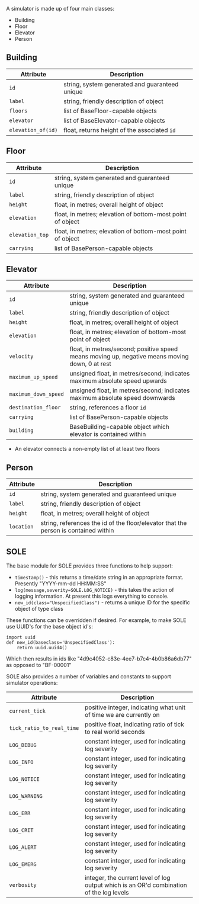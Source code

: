 A simulator is made up of four main classes:

* Building
* Floor
* Elevator
* Person

## Building

| Attribute | Description |
| --------- | ----------- |
| ``id`` | string, system generated and guaranteed unique |
| ``label`` | string, friendly description of object |
| ``floors`` | list of BaseFloor-capable objects |
| ``elevator`` | list of BaseElevator-capable objects |
| ``elevation_of(id)`` | float, returns height of the associated `id` |

## Floor

| Attribute | Description |
| --------- | ----------- |
| ``id`` | string, system generated and guaranteed unique |
| ``label`` | string, friendly description of object |
| ``height`` | float, in metres; overall height of object |
| ``elevation`` | float, in metres; elevation of bottom-most point of object |
| ``elevation_top`` | float, in metres; elevation of bottom-most point of object |
| ``carrying`` | list of BasePerson-capable objects |

## Elevator

| Attribute | Description |
| --------- | ----------- |
| ``id`` | string, system generated and guaranteed unique |
| ``label`` | string, friendly description of object |
| ``height`` | float, in metres; overall height of object |
| ``elevation`` | float, in metres; elevation of bottom-most point of object |
| ``velocity`` | float, in metres/second; positive speed means moving up, negative means moving down, 0 at rest |
| ``maximum_up_speed`` | unsigned float, in metres/second; indicates maximum absolute speed upwards |
| ``maximum_down_speed`` | unsigned float, in metres/second; indicates maximum absolute speed downwards |
| ``destination_floor`` | string, references a floor ``id`` |
| ``carrying`` | list of BasePerson-capable objects |
| ``building`` | BaseBuilding-capable object which elevator is contained within |

* An elevator connects a non-empty list of at least two floors

## Person

| Attribute | Description |
| --------- | ----------- |
| ``id`` | string, system generated and guaranteed unique |
| ``label`` | string, friendly description of object |
| ``height`` | float, in metres; overall height of object |
| ``location`` | string, references the id of the floor/elevator that the person is contained within |

## SOLE

The base module for SOLE provides three functions to help support:

* ``timestamp()`` - this returns a time/date string in an appropriate format. Presently "YYYY-mm-dd HH:MM:SS"
* ``log(message,severity=SOLE.LOG_NOTICE)`` - this takes the action of logging information. At present this logs everything to console.
* ``new_id(class="UnspecifiedClass")`` - returns a unique ID for the specific object of type class

These functions can be overridden if desired. For example, to make SOLE use UUID's for the base object id's:

```
import uuid
def new_id(baseclass='UnspecifiedClass'):
    return uuid.uuid4()
```

Which then results in ids like "4d9c4052-c83e-4ee7-b7c4-4b0b86a6db77" as opposed to "BF-00001"

SOLE also provides a number of variables and constants to support simulator operations:

| Attribute | Description |
| --------- | ----------- |
| ``current_tick`` | positive integer, indicating what unit of time we are currently on |
| ``tick_ratio_to_real_time`` | positive float, indicating ratio of tick to real world seconds |
| ``LOG_DEBUG`` | constant integer, used for indicating log severity |
| ``LOG_INFO`` | constant integer, used for indicating log severity |
| ``LOG_NOTICE`` | constant integer, used for indicating log severity |
| ``LOG_WARNING`` | constant integer, used for indicating log severity |
| ``LOG_ERR`` | constant integer, used for indicating log severity |
| ``LOG_CRIT`` | constant integer, used for indicating log severity |
| ``LOG_ALERT`` | constant integer, used for indicating log severity |
| ``LOG_EMERG`` | constant integer, used for indicating log severity |
| ``verbosity`` | integer, the current level of log output which is an OR'd combination of the log levels |


